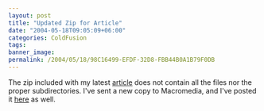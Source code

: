 ```yaml
---
layout: post
title: "Updated Zip for Article"
date: "2004-05-18T09:05:09+06:00"
categories: ColdFusion 
tags: 
banner_image: 
permalink: /2004/05/18/98C16499-EFDF-32D8-FBB44B0A1B79F0DB
---
```


The zip included with my latest <a href="http://www.macromedia.com/devnet/mx/coldfusion/articles/updating_legacy.html">article</a> does not contain all the files nor the proper subdirectories. I've sent a new copy to Macromedia, and I've posted it <a href="http://www.camdenfamily.com/morpheus/downloads/migrationarticle.zip">here</a> as well.